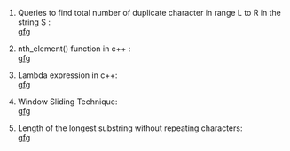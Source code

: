 1. Queries to find total number of duplicate character in range L to R in the string S :<br>
<a href="https://www.geeksforgeeks.org/queries-to-find-total-number-of-duplicate-character-in-range-l-to-r-in-the-string-s/">gfg</a>

2. nth_element() function in c++ :<br>
<a href="https://www.geeksforgeeks.org/stdnth_element-in-cpp/">gfg</a>

3. Lambda expression in c++:<br>
<a href="https://www.geeksforgeeks.org/lambda-expression-in-c/">gfg</a>

4. Window Sliding Technique:<br>
<a href="https://www.geeksforgeeks.org/window-sliding-technique/">gfg</a>

5. Length of the longest substring without repeating characters:<br>
<a href="https://www.geeksforgeeks.org/length-of-the-longest-substring-without-repeating-characters/">gfg</a>

